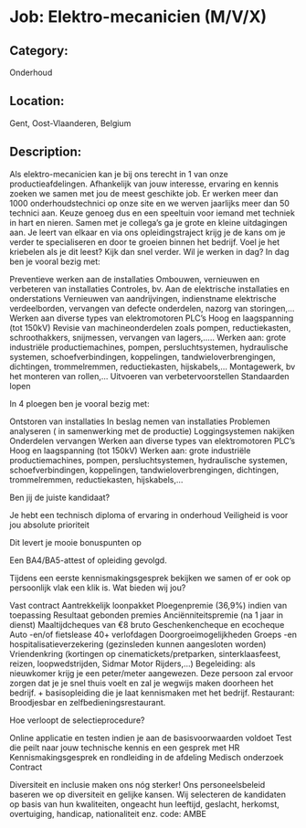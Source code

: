 # Job: Elektro-mecanicien (M/V/X)
## Category: 
Onderhoud
## Location: 
Gent, Oost-Vlaanderen, Belgium
## Description:
Als elektro-mecanicien kan je bij ons terecht in 1 van onze productieafdelingen. Afhankelijk van jouw interesse, ervaring en kennis zoeken we samen met jou de meest geschikte job.
Er werken meer dan 1000 onderhoudstechnici op onze site en we werven jaarlijks meer dan 50 technici aan. Keuze genoeg dus en een speeltuin voor iemand met techniek in hart en nieren.
Samen met je collega’s ga je grote en kleine uitdagingen aan. Je leert van elkaar en via ons opleidingstraject krijg je de kans om je verder te specialiseren en door te groeien binnen het bedrijf.
Voel je het kriebelen als je dit leest? Kijk dan snel verder.
Wil je werken in dag?
In dag ben je vooral bezig met:

Preventieve werken aan de installaties
Ombouwen, vernieuwen en verbeteren van installaties
Controles, bv. Aan de elektrische installaties en onderstations
Vernieuwen van aandrijvingen, indienstname elektrische verdeelborden, vervangen van defecte onderdelen, nazorg van storingen,…
Werken aan diverse types van elektromotoren
PLC’s
Hoog en laagspanning (tot 150kV)
Revisie van machineonderdelen zoals pompen, reductiekasten, schroothakkers, snijmessen, vervangen van lagers,…..
Werken aan: grote industriële productiemachines, pompen, persluchtsystemen, hydraulische systemen, schoefverbindingen, koppelingen, tandwieloverbrengingen, dichtingen, trommelremmen, reductiekasten, hijskabels,…
Montagewerk, bv het monteren van rollen,…
Uitvoeren van verbetervoorstellen
Standaarden lopen

In 4 ploegen ben je vooral bezig met:

Ontstoren van installaties
In beslag nemen van installaties
Problemen analyseren ( in samenwerking met de productie)
Loggingsystemen nakijken
Onderdelen vervangen
Werken aan diverse types van elektromotoren
PLC’s
Hoog en laagspanning (tot 150kV)
Werken aan: grote industriële productiemachines, pompen, persluchtsystemen, hydraulische systemen, schoefverbindingen, koppelingen, tandwieloverbrengingen, dichtingen, trommelremmen, reductiekasten, hijskabels,…

Ben jij de juiste kandidaat?

Je hebt een technisch diploma of ervaring in onderhoud
Veiligheid is voor jou absolute prioriteit

Dit levert je mooie bonuspunten op

Een BA4/BA5-attest of opleiding gevolgd.

Tijdens een eerste kennismakingsgesprek bekijken we samen of er ook op persoonlijk vlak een klik is.
Wat bieden wij jou?

Vast contract
Aantrekkelijk loonpakket
Ploegenpremie (36,9%) indien van toepassing
Resultaat gebonden premies
Anciënniteitspremie (na 1 jaar in dienst)
Maaltijdcheques van €8 bruto
Geschenkencheque en ecocheque
Auto -en/of fietslease
40+ verlofdagen
Doorgroeimogelijkheden
Groeps -en hospitalisatieverzekering (gezinsleden kunnen aangesloten worden)
Vriendenkring (kortingen op cinematickets/pretparken, sinterklaasfeest, reizen, loopwedstrijden, Sidmar Motor Rijders,…)
Begeleiding: als nieuwkomer krijg je een peter/meter aangewezen. Deze persoon zal ervoor zorgen dat je je snel thuis voelt en zal je wegwijs maken doorheen het bedrijf. + basisopleiding die je laat kennismaken met het bedrijf.
Restaurant: Broodjesbar en zelfbedieningsrestaurant.

Hoe verloopt de selectieprocedure?

Online applicatie en testen indien je aan de basisvoorwaarden voldoet
Test die peilt naar jouw technische kennis en een gesprek met HR
Kennismakingsgesprek en rondleiding in de afdeling
Medisch onderzoek
Contract

 
Diversiteit en inclusie maken ons nóg sterker!
Ons personeelsbeleid baseren we op diversiteit en gelijke kansen. Wij selecteren de kandidaten op basis van hun kwaliteiten, ongeacht hun leeftijd, geslacht, herkomst, overtuiging, handicap, nationaliteit enz.
code: AMBE
